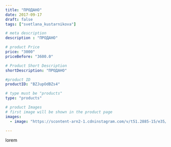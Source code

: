 ```yaml
---
title: "ПРОДАНО"
date: 2017-09-17
draft: false
tags: ["svetlana_kustarnikova"]

# meta description
description : "ПРОДАНО"

# product Price
price: "3000"
priceBefore: "3600.0"

# Product Short Description
shortDescription: "ПРОДАНО"

#product ID
productID: "BZJupOdBZs4"

# type must be "products"
type: "products"

# product Images
# first image will be shown in the product page
images:
  - image: "https://scontent-arn2-1.cdninstagram.com/v/t51.2885-15/e35/20759862_1459488574145173_6846503943741112320_n.jpg?se=7&tp=1&_nc_ht=scontent-arn2-1.cdninstagram.com&_nc_cat=101&_nc_ohc=yc-EgEiFwTcAX9KRLLf&ccb=7-4&oh=f7741c672347c8d2574f9175dc2e639e&oe=60827122&ig_cache_key=MTYwNjAxOTg4NTI5MTY0MTY1Ng%3D%3D.2-ccb7-4"

---
```

lorem
